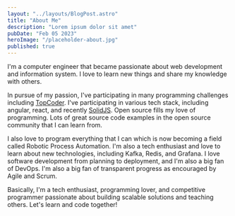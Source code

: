 ```yaml
---
layout: "../layouts/BlogPost.astro"
title: "About Me"
description: "Lorem ipsum dolor sit amet"
pubDate: "Feb 05 2023"
heroImage: "/placeholder-about.jpg"
published: true
---
```


I'm a computer engineer that became passionate about web development and information system. I love to learn new things and share my knowledge with others.

In pursue of my passion, I've participating in many programming challenges including [TopCoder](http://topcoder.com/members/mohhasbias). I've participating in various tech stack, including angular, react, and recently [SolidJS](https://www.solidjs.com/). Open source fills my love of programming. Lots of great source code examples in the open source community that I can learn from.

I also love to program everything that I can which is now becoming a field called Robotic Process Automation. I'm also a tech enthusiast and love to learn about new technologies, including Kafka, Redis, and Grafana. I love software development from planning to deployment, and I'm also a big fan of DevOps. I'm also a big fan of transparent progress as encouraged by Agile and Scrum.

Basically, I'm a tech enthusiast, programming lover, and competitive programmer passionate about building scalable solutions and teaching others. Let's learn and code together!
